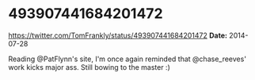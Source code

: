 # 493907441684201472
https://twitter.com/TomFrankly/status/493907441684201472
**Date:** 2014-07-28

Reading @PatFlynn's site, I'm once again reminded that @chase_reeves' work kicks major ass. Still bowing to the master :)

